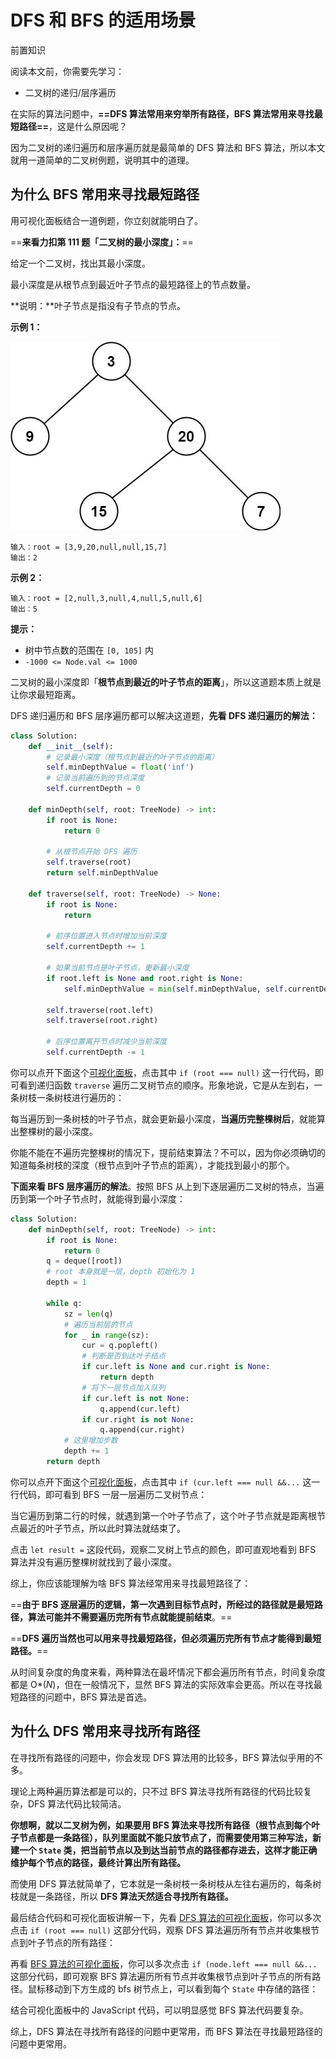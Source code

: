 # DFS 和 BFS 的适用场景

前置知识

阅读本文前，你需要先学习：

- 二叉树的递归/层序遍历

在实际的算法问题中，**==DFS 算法常用来穷举所有路径，BFS 算法常用来寻找最短路径==**，这是什么原因呢？

因为二叉树的递归遍历和层序遍历就是最简单的 DFS 算法和 BFS 算法，所以本文就用一道简单的二叉树例题，说明其中的道理。

## 为什么 BFS 常用来寻找最短路径

用可视化面板结合一道例题，你立刻就能明白了。

==**来看力扣第 111 题「二叉树的最小深度」：**==

给定一个二叉树，找出其最小深度。

最小深度是从根节点到最近叶子节点的最短路径上的节点数量。

**说明：**叶子节点是指没有子节点的节点。

**示例 1：**

![img](assets/ex_depth.jpg)

```
输入：root = [3,9,20,null,null,15,7]
输出：2
```

**示例 2：**

```
输入：root = [2,null,3,null,4,null,5,null,6]
输出：5
```

**提示：**

- 树中节点数的范围在 `[0, 105]` 内
- `-1000 <= Node.val <= 1000`

二叉树的最小深度即「**根节点到最近的叶子节点的距离**」，所以这道题本质上就是让你求最短距离。

DFS 递归遍历和 BFS 层序遍历都可以解决这道题，**先看 DFS 递归遍历的解法：**

```python
class Solution:
    def __init__(self):
        # 记录最小深度（根节点到最近的叶子节点的距离）
        self.minDepthValue = float('inf')
        # 记录当前遍历到的节点深度
        self.currentDepth = 0

    def minDepth(self, root: TreeNode) -> int:
        if root is None:
            return 0

        # 从根节点开始 DFS 遍历
        self.traverse(root)
        return self.minDepthValue

    def traverse(self, root: TreeNode) -> None:
        if root is None:
            return

        # 前序位置进入节点时增加当前深度
        self.currentDepth += 1

        # 如果当前节点是叶子节点，更新最小深度
        if root.left is None and root.right is None:
            self.minDepthValue = min(self.minDepthValue, self.currentDepth)

        self.traverse(root.left)
        self.traverse(root.right)

        # 后序位置离开节点时减少当前深度
        self.currentDepth -= 1
```

你可以点开下面这个[可视化面板](https://labuladong.online/algo/data-structure-basic/use-case-of-dfs-bfs/#div_dfs-find-min-depth)，点击其中 `if (root === null)` 这一行代码，即可看到递归函数 `traverse` 遍历二叉树节点的顺序。形象地说，它是从左到右，一条树枝一条树枝进行遍历的：

每当遍历到一条树枝的叶子节点，就会更新最小深度，**当遍历完整棵树后**，就能算出整棵树的最小深度。

你能不能在不遍历完整棵树的情况下，提前结束算法？不可以，因为你必须确切的知道每条树枝的深度（根节点到叶子节点的距离），才能找到最小的那个。

**下面来看 BFS 层序遍历的解法**。按照 BFS 从上到下逐层遍历二叉树的特点，当遍历到第一个叶子节点时，就能得到最小深度：

```python
class Solution:
    def minDepth(self, root: TreeNode) -> int:
        if root is None:
            return 0
        q = deque([root])
        # root 本身就是一层，depth 初始化为 1
        depth = 1

        while q:
            sz = len(q)
            # 遍历当前层的节点
            for _ in range(sz):
                cur = q.popleft()
                # 判断是否到达叶子结点
                if cur.left is None and cur.right is None:
                    return depth
                # 将下一层节点加入队列
                if cur.left is not None:
                    q.append(cur.left)
                if cur.right is not None:
                    q.append(cur.right)
            # 这里增加步数
            depth += 1
        return depth
```

你可以点开下面这个[可视化面板](https://labuladong.online/algo/data-structure-basic/use-case-of-dfs-bfs/#div_bfs-find-all-path)，点击其中 `if (cur.left === null &&...` 这一行代码，即可看到 BFS 一层一层遍历二叉树节点：

当它遍历到第二行的时候，就遇到第一个叶子节点了，这个叶子节点就是距离根节点最近的叶子节点，所以此时算法就结束了。

点击 `let result =` 这段代码，观察二叉树上节点的颜色，即可直观地看到 BFS 算法并没有遍历整棵树就找到了最小深度。

综上，你应该能理解为啥 BFS 算法经常用来寻找最短路径了：

==**由于 BFS 逐层遍历的逻辑，第一次遇到目标节点时，所经过的路径就是最短路径，算法可能并不需要遍历完所有节点就能提前结束**。==

==**DFS 遍历当然也可以用来寻找最短路径，但必须遍历完所有节点才能得到最短路径。**==

从时间复杂度的角度来看，两种算法在最坏情况下都会遍历所有节点，时间复杂度都是 O*(*N*)，但在一般情况下，显然 BFS 算法的实际效率会更高。所以在寻找最短路径的问题中，BFS 算法是首选。

## 为什么 DFS 常用来寻找所有路径

在寻找所有路径的问题中，你会发现 DFS 算法用的比较多，BFS 算法似乎用的不多。

理论上两种遍历算法都是可以的，只不过 BFS 算法寻找所有路径的代码比较复杂，DFS 算法代码比较简洁。

**你想啊，就以二叉树为例，如果要用 BFS 算法来寻找所有路径（根节点到每个叶子节点都是一条路径），队列里面就不能只放节点了，而需要使用第三种写法，新建一个 `State` 类，把当前节点以及到达当前节点的路径都存进去，这样才能正确维护每个节点的路径，最终计算出所有路径。**

而使用 DFS 算法就简单了，它本就是一条树枝一条树枝从左往右遍历的，每条树枝就是一条路径，所以 **DFS 算法天然适合寻找所有路径。**

最后结合代码和可视化面板讲解一下，先看 [DFS 算法的可视化面板](https://labuladong.online/algo/data-structure-basic/use-case-of-dfs-bfs/#div_dfs-find-all-path)，你可以多次点击 `if (root === null)` 这部分代码，观察 DFS 算法遍历所有节点并收集根节点到叶子节点的所有路径：

再看 [BFS 算法的可视化面板](https://labuladong.online/algo/data-structure-basic/use-case-of-dfs-bfs/#div_bfs-find-all-path)，你可以多次点击 `if (node.left === null &&...` 这部分代码，即可观察 BFS 算法遍历所有节点并收集根节点到叶子节点的所有路径。鼠标移动到下方生成的 bfs 树节点上，可以看到每个 `State` 中存储的路径：

结合可视化面板中的 JavaScript 代码，可以明显感觉 BFS 算法代码要复杂。

综上，DFS 算法在寻找所有路径的问题中更常用，而 BFS 算法在寻找最短路径的问题中更常用。